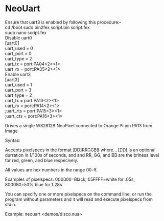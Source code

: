 NeoUart
=======
Ensure that uart3 is enabled by following this procedure:-   
  cd /boot
  sudo bin2fex script.bin script.fex  
  sudo nano script.fex     
Disable uart0      
  [uart0]    
  uart_used       = 0   
  uart_port       = 0   
  uart_type       = 2   
  uart_tx         = port:PA04<2><1><default><default>   
  uart_rx         = port:PA05<2><1><default><default>    
Enable uart3   
  [uart3]   
  uart_used       = 1   
  uart_port       = 3  
  uart_type       = 2  
  uart_tx         = port:PA13<2><1><default><default>   
  uart_rx         = port:PA14<2><1><default><default>   
  ;uart_rts        = port:PA15<3><1><default><default>   
  ;uart_cts        = port:PA16<3><1><default><default>   
   
Drives a single WS2812B NeoPixel connected to Orange Pi pin PA13 from Image 
 
Syntax: 
 
Accepts pixelspecs in the format [DD]RRGGBB where... 
[DD] is an optional durration in 1/100s of seconds, and 
and RR, GG, and BB are the briness level for red, green, and blue respecively. 
 
All values are hex numbers in the range 00-ff. 
 
Examples of pixelspecs: 
000000=Black, 05FFFF=white for .05s, 800080=50% blue for 1.28s 
 
You can specify one or more pixelspecs on the command line, or run the 
program without parameters and it will read and execute pixelspecs from 
stdin.  
 
Example: 
neouart <demos/disco.nua> 
